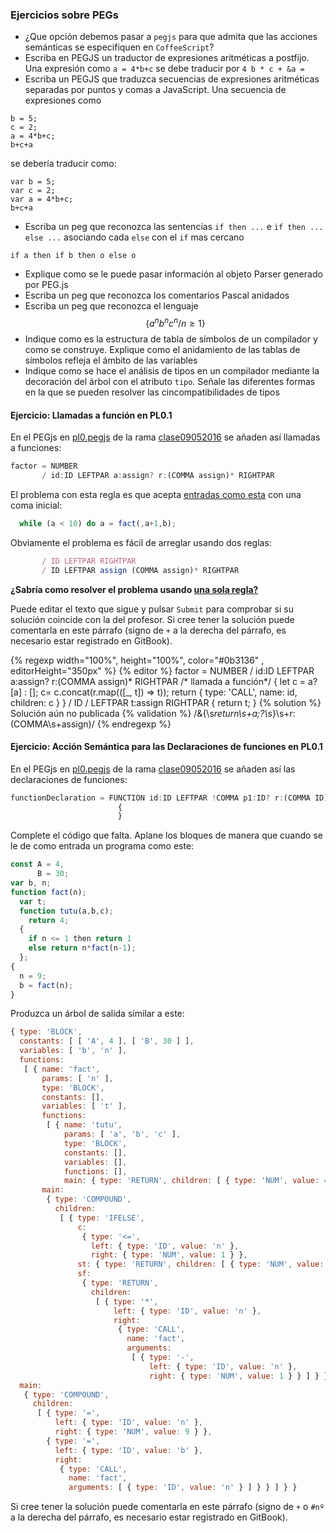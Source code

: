 ### Ejercicios sobre PEGs

* ¿Que opción debemos pasar a `pegjs` para que admita que las acciones semánticas se especifiquen en `CoffeeScript`?
* Escriba en PEGJS un traductor de expresiones aritméticas a postfijo.  Una expresión como `a = 4*b+c` se debe traducir por `4 b * c + &a = `
* Escriba un PEGJS que traduzca secuencias de expresiones aritméticas separadas por puntos y comas 
a JavaScript.  Una secuencia de expresiones como 
```
b = 5;
c = 2;
a = 4*b+c;
b+c+a 
```
se debería traducir como:

```
var b = 5;
var c = 2;
var a = 4*b+c;
b+c+a
```
* Escriba un peg que reconozca las sentencias `if then ...` e `if then ... else ...` asociando cada `else` con el `if` mas cercano
```
if a then if b then o else o
```
* Explique como se le puede pasar información al objeto Parser generado por PEG.js
* Escriba un peg que reconozca los comentarios Pascal anidados
* Escriba un peg que reconozca el lenguaje
$$ \{ a^nb^nc^n / n \ge 1 \} $$
* Indique como es la estructura de tabla de símbolos de un compilador y como se construye.
Explique como el anidamiento de las tablas de símbolos refleja el ámbito de las variables
* Indique como se hace el análisis de tipos en un compilador mediante la decoración del árbol con el atributo `tipo`. Señale las diferentes formas en la que se pueden resolver las cincompatibilidades de tipos

#### Ejercicio: Llamadas a función en PL0.1

En el PEGjs en [pl0.pegjs](https://github.com/crguezl/pegjscalc/blob/clase09052016/lib/pl0.pegjs)
de la rama [clase09052016](https://github.com/crguezl/pegjscalc/tree/clase09052016) se añaden así 
llamadas a funciones:

```javascript
factor = NUMBER
       / id:ID LEFTPAR a:assign? r:(COMMA assign)* RIGHTPAR
```
El problema con esta regla es que acepta [entradas como esta](https://github.com/crguezl/pegjscalc/blob/clase09052016/tests/simple1err.pl0) con una coma inicial:

```javascript
  while (a < 10) do a = fact(,a+1,b);
```
Obviamente el problema es fácil de arreglar usando dos reglas:
```javascript
       / ID LEFTPAR RIGHTPAR
       / ID LEFTPAR assign (COMMA assign)* RIGHTPAR
```
**¿Sabría como resolver el problema usando <u>una sola regla?</u>**

Puede editar el texto que sigue y pulsar `Submit` para comprobar si su solución coincide con la del 
profesor. Si cree tener la solución puede comentarla en este párrafo (signo de `+` a la derecha del párrafo, es necesario estar registrado en GitBook).

{% regexp width="100%", height="100%", color="#0b3136" , editorHeight="350px" %}
{% editor %}
factor = NUMBER
       / id:ID LEFTPAR a:assign? r:(COMMA assign)* RIGHTPAR /* llamada a función*/
         {
           let c = a? [a] : [];
           c= c.concat(r.map(([_, t]) => t));
           return {
             type: 'CALL',
             name: id,
             children: c
           }
         }
       / ID
       / LEFTPAR t:assign RIGHTPAR   { return t; }
{% solution %}
Solución aún no publicada
{% validation %}
/\&\{\s*return\s+a;?\s*\}\s+r:\(COMMA\s+assign\)/
{% endregexp %}


#### Ejercicio: Acción Semántica para las Declaraciones de funciones en PL0.1

En el PEGjs en [pl0.pegjs](https://github.com/crguezl/pegjscalc/blob/clase10052016/lib/pl0.pegjs)
de la rama [clase09052016](https://github.com/crguezl/pegjscalc/tree/clase10052016) se añaden así 
las declaraciones de funciones:

```javascript
functionDeclaration = FUNCTION id:ID LEFTPAR !COMMA p1:ID? r:(COMMA ID)* RIGHTPAR block SC
                        {
                        }
```
Complete el código que falta. Aplane los bloques de manera que cuando se le de como entrada un  programa como este:

```javascript
const A = 4, 
      B = 30;
var b, n;
function fact(n);
  var t;
  function tutu(a,b,c);
    return 4;
  { 
    if n <= 1 then return 1 
    else return n*fact(n-1);
  };
{
  n = 9;
  b = fact(n);
}
```

Produzca un árbol de salida similar a este:

```javascript
{ type: 'BLOCK',
  constants: [ [ 'A', 4 ], [ 'B', 30 ] ],
  variables: [ 'b', 'n' ],
  functions: 
   [ { name: 'fact',
       params: [ 'n' ],
       type: 'BLOCK',
       constants: [],
       variables: [ 't' ],
       functions: 
        [ { name: 'tutu',
            params: [ 'a', 'b', 'c' ],
            type: 'BLOCK',
            constants: [],
            variables: [],
            functions: [],
            main: { type: 'RETURN', children: [ { type: 'NUM', value: 4 } ] } } ],
       main: 
        { type: 'COMPOUND',
          children: 
           [ { type: 'IFELSE',
               c: 
                { type: '<=',
                  left: { type: 'ID', value: 'n' },
                  right: { type: 'NUM', value: 1 } },
               st: { type: 'RETURN', children: [ { type: 'NUM', value: 1 } ] },
               sf: 
                { type: 'RETURN',
                  children: 
                   [ { type: '*',
                       left: { type: 'ID', value: 'n' },
                       right: 
                        { type: 'CALL',
                          name: 'fact',
                          arguments: 
                           [ { type: '-',
                               left: { type: 'ID', value: 'n' },
                               right: { type: 'NUM', value: 1 } } ] } } ] } } ] } } ],
  main: 
   { type: 'COMPOUND',
     children: 
      [ { type: '=',
          left: { type: 'ID', value: 'n' },
          right: { type: 'NUM', value: 9 } },
        { type: '=',
          left: { type: 'ID', value: 'b' },
          right: 
           { type: 'CALL',
             name: 'fact',
             arguments: [ { type: 'ID', value: 'n' } ] } } ] } }
```

Si cree tener la solución puede comentarla en este párrafo (signo de `+` o `#nº` a la derecha del párrafo, es necesario estar registrado en GitBook).




